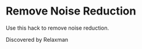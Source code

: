 Remove Noise Reduction
======================

Use this hack to remove noise reduction.

Discovered by Relaxman
